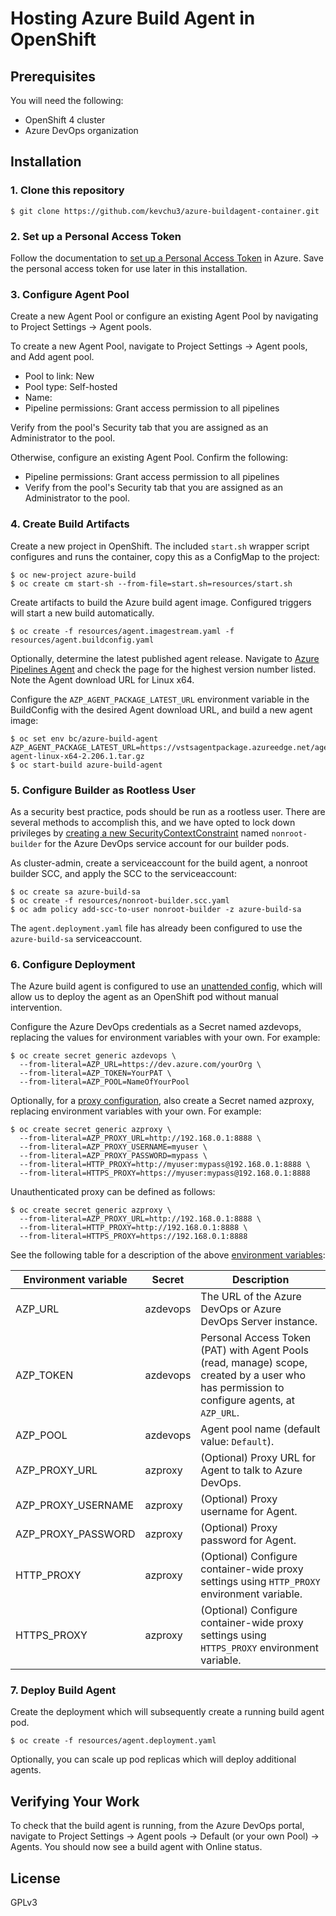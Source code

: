 # Hosting Azure Build Agent in OpenShift

## Prerequisites

You will need the following:
- OpenShift 4 cluster
- Azure DevOps organization

## Installation

### 1. Clone this repository

```
$ git clone https://github.com/kevchu3/azure-buildagent-container.git
```

### 2. Set up a Personal Access Token

Follow the documentation to [set up a Personal Access Token] in Azure.  Save the personal access token for use later in this installation.

### 3. Configure Agent Pool

Create a new Agent Pool or configure an existing Agent Pool by navigating to Project Settings -> Agent pools.

To create a new Agent Pool, navigate to Project Settings -> Agent pools, and Add agent pool.

- Pool to link: New
- Pool type: Self-hosted
- Name: <your agent pool name>
- Pipeline permissions: Grant access permission to all pipelines

Verify from the pool's Security tab that you are assigned as an Administrator to the pool.

Otherwise, configure an existing Agent Pool.  Confirm the following:
- Pipeline permissions: Grant access permission to all pipelines
- Verify from the pool's Security tab that you are assigned as an Administrator to the pool.

### 4. Create Build Artifacts

Create a new project in OpenShift.  The included `start.sh` wrapper script configures and runs the container, copy this as a ConfigMap to the project:
```
$ oc new-project azure-build
$ oc create cm start-sh --from-file=start.sh=resources/start.sh
```

Create artifacts to build the Azure build agent image.  Configured triggers will start a new build automatically.

```
$ oc create -f resources/agent.imagestream.yaml -f resources/agent.buildconfig.yaml
```

Optionally, determine the latest published agent release.  Navigate to [Azure Pipelines Agent] and check the page for the highest version number listed.  Note the Agent download URL for Linux x64.

Configure the `AZP_AGENT_PACKAGE_LATEST_URL` environment variable in the BuildConfig with the desired Agent download URL, and build a new agent image:

```
$ oc set env bc/azure-build-agent AZP_AGENT_PACKAGE_LATEST_URL=https://vstsagentpackage.azureedge.net/agent/2.206.1/vsts-agent-linux-x64-2.206.1.tar.gz
$ oc start-build azure-build-agent
```

### 5. Configure Builder as Rootless User

As a security best practice, pods should be run as a rootless user.  There are several methods to accomplish this, and we have opted to lock down privileges by [creating a new SecurityContextConstraint] named `nonroot-builder` for the Azure DevOps service account for our builder pods.

As cluster-admin, create a serviceaccount for the build agent, a nonroot builder SCC, and apply the SCC to the serviceaccount:
```
$ oc create sa azure-build-sa
$ oc create -f resources/nonroot-builder.scc.yaml
$ oc adm policy add-scc-to-user nonroot-builder -z azure-build-sa
```

The `agent.deployment.yaml` file has already been configured to use the `azure-build-sa` serviceaccount.

### 6. Configure Deployment

The Azure build agent is configured to use an [unattended config], which will allow us to deploy the agent as an OpenShift pod without manual intervention.

Configure the Azure DevOps credentials as a Secret named azdevops, replacing the values for environment variables with your own.  For example:

```
$ oc create secret generic azdevops \
  --from-literal=AZP_URL=https://dev.azure.com/yourOrg \
  --from-literal=AZP_TOKEN=YourPAT \
  --from-literal=AZP_POOL=NameOfYourPool
```

Optionally, for a [proxy configuration], also create a Secret named azproxy, replacing environment variables with your own.  For example:

```
$ oc create secret generic azproxy \
  --from-literal=AZP_PROXY_URL=http://192.168.0.1:8888 \
  --from-literal=AZP_PROXY_USERNAME=myuser \
  --from-literal=AZP_PROXY_PASSWORD=mypass \
  --from-literal=HTTP_PROXY=http://myuser:mypass@192.168.0.1:8888 \
  --from-literal=HTTPS_PROXY=https://myuser:mypass@192.168.0.1:8888
```

Unauthenticated proxy can be defined as follows:

```
$ oc create secret generic azproxy \
  --from-literal=AZP_PROXY_URL=http://192.168.0.1:8888 \
  --from-literal=HTTP_PROXY=http://192.168.0.1:8888 \
  --from-literal=HTTPS_PROXY=https://192.168.0.1:8888
```

See the following table for a description of the above [environment variables]:

| Environment variable     | Secret   | Description              |
| ------------------------ | -------- | ------------------------ |
| AZP_URL                  | azdevops | The URL of the Azure DevOps or Azure DevOps Server instance. |
| AZP_TOKEN                | azdevops | Personal Access Token (PAT) with Agent Pools (read, manage) scope, created by a user who has permission to configure agents, at `AZP_URL`. |
| AZP_POOL                 | azdevops | Agent pool name (default value: `Default`). |
| AZP_PROXY_URL            | azproxy  | (Optional) Proxy URL for Agent to talk to Azure DevOps. |
| AZP_PROXY_USERNAME       | azproxy  | (Optional) Proxy username for Agent. |
| AZP_PROXY_PASSWORD       | azproxy  | (Optional) Proxy password for Agent. |
| HTTP_PROXY               | azproxy  | (Optional) Configure container-wide proxy settings using `HTTP_PROXY` environment variable. |
| HTTPS_PROXY              | azproxy  | (Optional) Configure container-wide proxy settings using `HTTPS_PROXY` environment variable. |

### 7. Deploy Build Agent

Create the deployment which will subsequently create a running build agent pod.

```
$ oc create -f resources/agent.deployment.yaml
```

Optionally, you can scale up pod replicas which will deploy additional agents.

## Verifying Your Work

To check that the build agent is running, from the Azure DevOps portal, navigate to Project Settings -> Agent pools -> Default (or your own Pool) -> Agents.
You should now see a build agent with Online status.

## License
GPLv3

[set up a Personal Access Token]: https://docs.microsoft.com/en-us/azure/devops/pipelines/agents/v2-linux?view=azure-devops#authenticate-with-a-personal-access-token-pat
[proxy configuration]: https://docs.microsoft.com/en-us/azure/devops/pipelines/agents/proxy?view=azure-devops&tabs=unix
[Azure Pipelines Agent]: https://github.com/Microsoft/azure-pipelines-agent/releases
[creating a new SecurityContextConstraint]: https://www.redhat.com/sysadmin/rootless-podman-jenkins-openshift
[unattended config]: https://docs.microsoft.com/en-us/azure/devops/pipelines/agents/v2-linux?view=azure-devops#unattended-config
[environment variables]: https://docs.microsoft.com/en-us/azure/devops/pipelines/agents/docker?view=azure-devops#environment-variables
